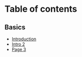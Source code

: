 # Table of contents

## Basics

* [Introduction](README.md)
* [Intro 2](basics/intro-2.md)
* [Page 3](basics/page-3.md)
